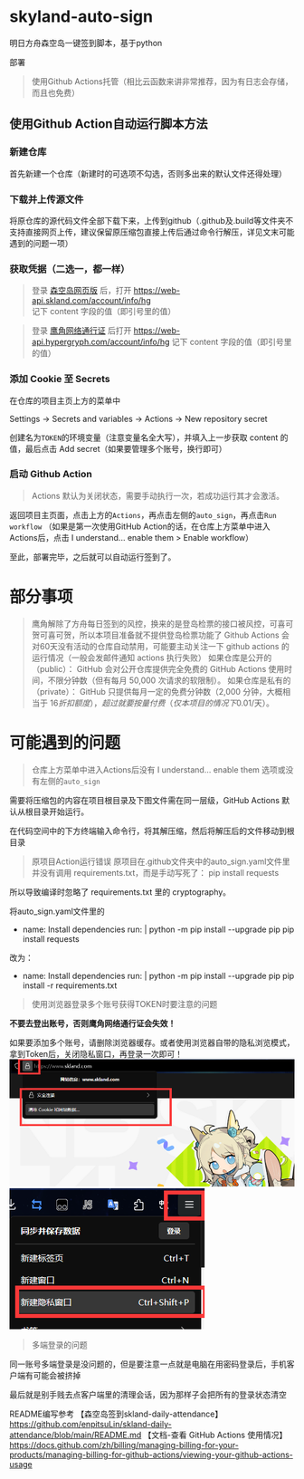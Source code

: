 # skyland-auto-sign

明日方舟森空岛一键签到脚本，基于python

部署
> 使用Github Actions托管（相比云函数来讲非常推荐，因为有日志会存储，而且也免费）


## 使用Github Action自动运行脚本方法

### 新建仓库

首先新建一个仓库（新建时的可选项不勾选，否则多出来的默认文件还得处理）

### 下载并上传源文件

将原仓库的源代码文件全部下载下来，上传到github（.github及.build等文件夹不支持直接网页上传，建议保留原压缩包直接上传后通过命令行解压，详见文末可能遇到的问题一项）

### 获取凭据（二选一，都一样）

>登录 [森空岛网页版](https://www.skland.com/) 后，打开 https://web-api.skland.com/account/info/hg 记下 content 字段的值（即引号里的值）

>登录 [鹰角网络通行证](https://user.hypergryph.com/login) 后打开 https://web-api.hypergryph.com/account/info/hg 记下 content 字段的值（即引号里的值）

### 添加 Cookie 至 Secrets

在仓库的项目主页上方的菜单中

Settings -> Secrets and variables -> Actions -> New repository secret

创建名为`TOKEN`的环境变量（注意变量名全大写），并填入上一步获取 content 的值，最后点击 Add secret（如果要管理多个账号，换行即可）

### 启动 Github Action

> Actions 默认为关闭状态，需要手动执行一次，若成功运行其才会激活。

返回项目主页面，点击上方的`Actions`，再点击左侧的`auto_sign`，再点击`Run workflow`
（如果是第一次使用GitHub Action的话，在仓库上方菜单中进入Actions后，点击 I understand... enable them > Enable workflow）

至此，部署完毕，之后就可以自动运行签到了。

<a name="mode3"></a>

<a name="multiple_account"></a>

<a name="multiple_account"></a>




# 部分事项

> 鹰角解除了方舟每日签到的风控，换来的是登岛检票的接口被风控，可喜可贺可喜可贺，所以本项目准备就不提供登岛检票功能了
> Github Actions 会对60天没有活动的仓库自动禁用，可能要主动关注一下 github actions 的运行情况（一般会发邮件通知 actions 执行失败）
> 如果仓库是公开的（public）：
GitHub 会对公开仓库提供完全免费的 GitHub Actions 使用时间，不限分钟数（但有每月 50,000 次请求的软限制）。
> 如果仓库是私有的（private）：
GitHub 只提供每月一定的免费分钟数（2,000 分钟，大概相当于 $16 折扣额度），超过就要按量付费（仅本项目的情况下 0.01$/天）。


# 可能遇到的问题

> 仓库上方菜单中进入Actions后没有 I understand... enable them 选项或没有左侧的`auto_sign`

需要将压缩包的内容在项目根目录及下图文件需在同一层级，GitHub Actions 默认从根目录开始运行。

在代码空间中的下方终端输入命令行，将其解压缩，然后将解压后的文件移动到根目录

> 原项目Action运行错误
原项目在.github文件夹中的auto_sign.yaml文件里并没有调用 requirements.txt，而是手动写死了：
pip install requests

所以导致编译时忽略了 requirements.txt 里的 cryptography。

将auto_sign.yaml文件里的

- name: Install dependencies
run: |
python -m pip install --upgrade pip
pip install requests

改为：

- name: Install dependencies
run: |
python -m pip install --upgrade pip
pip install -r requirements.txt

> 使用浏览器登录多个账号获得TOKEN时要注意的问题

**不要去登出账号，否则鹰角网络通行证会失效！**

如果要添加多个账号，请删除浏览器缓存。或者使用浏览器自带的隐私浏览模式，拿到Token后，关闭隐私窗口，再登录一次即可！
![img_20.png](assets/img_20.png)
![img_21.png](assets/img_21.png)

>多端登录的问题

同一账号多端登录是没问题的，但是要注意一点就是电脑在用密码登录后，手机客户端有可能会被挤掉

最后就是别手贱去点客户端里的清理会话，因为那样子会把所有的登录状态清空





README编写参考
【森空岛签到skland-daily-attendance】https://github.com/enpitsuLin/skland-daily-attendance/blob/main/README.md
【文档-查看 GitHub Actions 使用情况】https://docs.github.com/zh/billing/managing-billing-for-your-products/managing-billing-for-github-actions/viewing-your-github-actions-usage
